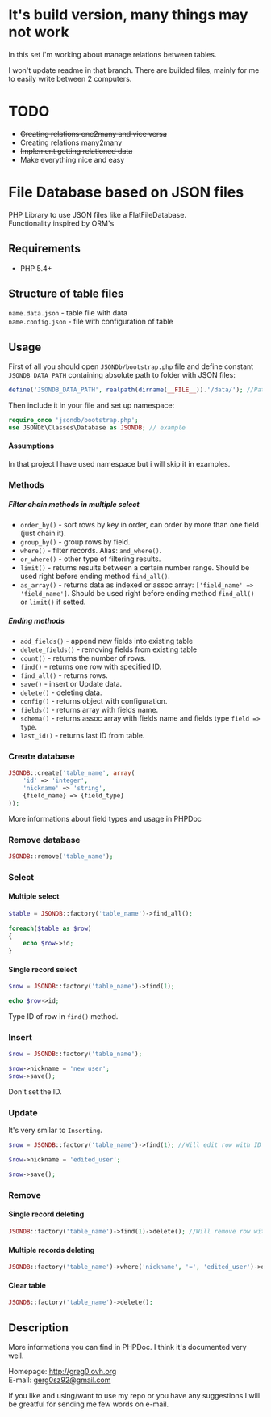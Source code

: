 It's build version, many things may not work 
==============

In this set i'm working about manage relations between tables.

I won't update readme in that branch. 
There are builded files, mainly for me to easily write between 2 computers.

TODO
=============
- <del>Creating relations one2many and vice versa</del>
- Creating relations many2many
- <del>Implement getting relationed data</del>
- Make everything nice and easy

File Database based on JSON files
=============

PHP Library to use JSON files like a FlatFileDatabase.   
Functionality inspired by ORM's

Requirements
-------
- PHP 5.4+

Structure of table files
-------

`name.data.json` - table file with data   
`name.config.json` - file with configuration of table

    
Usage
------

First of all you should open `JSONDb/bootstrap.php` file and define constant `JSONDB_DATA_PATH` containing absolute path to folder with JSON files:
```php
define('JSONDB_DATA_PATH', realpath(dirname(__FILE__)).'/data/'); //Path to folder with tables
```

Then include it in your file and set up namespace:
```php
require_once 'jsondb/bootstrap.php';
use JSONDb\Classes\Database as JSONDB; // example
```
#### Assumptions

In that project I have used namespace but i will skip it in examples.

### Methods

##### Filter chain methods in multiple select

- `order_by()` - sort rows by key in order, can order by more than one field (just chain it). 
- `group_by()` - group rows by field.
- `where()` - filter records. Alias: `and_where()`.
- `or_where()` - other type of filtering results. 
- `limit()` - returns results between a certain number range. Should be used right before ending method `find_all()`.
- `as_array()` - returns data as indexed or assoc array: `['field_name' => 'field_name']`. Should be used right before ending method `find_all()` or `limit()` if setted.

##### Ending methods

- `add_fields()` - append new fields into existing table
- `delete_fields()` - removing fields from existing table
- `count()` - returns the number of rows.
- `find()` - returns one row with specified ID.
- `find_all()` - returns rows.
- `save()` - insert or Update data.
- `delete()` - deleting data.
- `config()` - returns object with configuration.
- `fields()` - returns array with fields name.
- `schema()` - returns assoc array with fields name and fields type `field => type`.
- `last_id()` - returns last ID from table.

### Create database
```php
JSONDB::create('table_name', array(
    'id' => 'integer',
    'nickname' => 'string',
    {field_name} => {field_type}
));
```
More informations about field types and usage in PHPDoc
	
### Remove database
```php
JSONDB::remove('table_name');
```
### Select

#### Multiple select
```php
$table = JSONDB::factory('table_name')->find_all();
    
foreach($table as $row)
{
    echo $row->id;
}
```
#### Single record select
```php
$row = JSONDB::factory('table_name')->find(1);

echo $row->id;
```
Type ID of row in `find()` method.

### Insert
```php
$row = JSONDB::factory('table_name');

$row->nickname = 'new_user';
$row->save();
```
Don't set the ID.

### Update

It's very smilar to `Inserting`.
```php
$row = JSONDB::factory('table_name')->find(1); //Will edit row with ID 1

$row->nickname = 'edited_user';

$row->save();
```
### Remove

#### Single record deleting
```php
JSONDB::factory('table_name')->find(1)->delete(); //Will remove row with ID 1
```
#### Multiple records deleting
```php
JSONDB::factory('table_name')->where('nickname', '=', 'edited_user')->delete();
```
#### Clear table
```php
JSONDB::factory('table_name')->delete();
```
Description
------

More informations you can find in PHPDoc. I think it's documented very well.

Homepage: <http://greg0.ovh.org>   
E-mail: <gerg0sz92@gmail.com>

If you like and using/want to use my repo or you have any suggestions I will be greatful for sending me few words on e-mail.